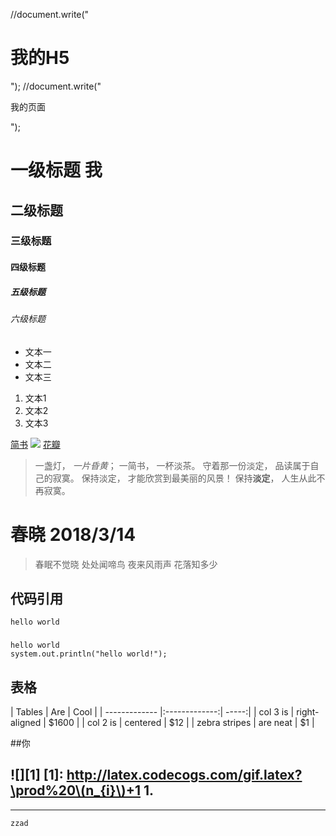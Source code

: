 //document.write("<h1>我的H5</h1>");
//document.write("<p>我的页面</p>");
# 一级标题	我
## 二级标题	
### 三级标题
#### 四级标题
##### 五级标题
###### 六级标题
- 文本一
- 文本二
- 文本三
1. 文本1
2. 文本2
3. 文本3

[简书](http://www.jianshu.com)
![](http://img.hb.aicdn.com/f7d9eae49f937c18c7b6b2e1b85e660e7f622f9a12a87b-jFMlEC_fw658)
[花瓣](http://huaban.com/pins/1007721517/)
> 一盏灯， *一片昏黄*； 一简书， 一杯淡茶。 守着那一份淡定， 品读属于自己的寂寞。 保持淡定， 才能欣赏到最美丽的风景！ 保持**淡定**， 人生从此不再寂寞。
# 春晓 2018/3/14 
> 春眠不觉晓
> 处处闻啼鸟 
> 夜来风雨声 
> 花落知多少
## 代码引用
`hello world`
###
```
hello world
system.out.println("hello world!");
```
## 表格
<p>
| Tables        | Are           | Cool  |
| ------------- |:-------------:| -----:|
| col 3 is      | right-aligned | $1600 |
| col 2 is      | centered      |   $12 |
| zebra stripes | are neat      |    $1 |

##你

![][1]
[1]: http://latex.codecogs.com/gif.latex?\prod%20\(n_{i}\)+1
1. 
- 

----------
    zzad 

